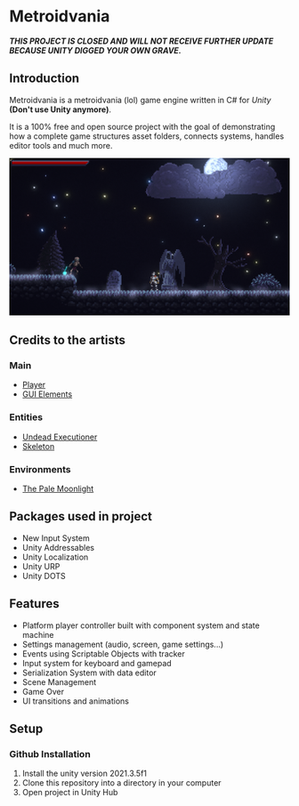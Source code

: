 # Metroidvania

***THIS PROJECT IS CLOSED AND WILL NOT RECEIVE FURTHER UPDATE BECAUSE UNITY DIGGED YOUR OWN GRAVE.***

## Introduction

Metroidvania is a metroidvania (lol) game engine written in C# for *Unity* **(Don't use Unity anymore)**.

It is a 100% free and open source project with the goal of demonstrating how a complete game structures asset folders, connects systems, handles editor tools and much more.

![ThePaleMoonlightSample](/Docs/ReadmeImages/ThePaleMoonlightSample.png)

## Credits to the artists

### Main

- [Player](https://aamatniekss.itch.io/fantasy-knight-free-pixelart-animated-character)
- [GUI Elements](https://mounirtohami.itch.io/pixel-art-gui-elements)

### Entities

- [Undead Executioner](https://darkpixel-kronovi.itch.io/undead-executioner)
- [Skeleton](https://astrobob.itch.io/animated-pixel-art-skeleton)

### Environments

- [The Pale Moonlight](https://corwin-zx.itch.io/the-pale-moonlight)

## Packages used in project

- New Input System
- Unity Addressables
- Unity Localization
- Unity URP
- Unity DOTS

## Features

- Platform player controller built with component system and state machine
- Settings management (audio, screen, game settings...)
- Events using Scriptable Objects with tracker
- Input system for keyboard and gamepad
- Serialization System with data editor
- Scene Management
- Game Over
- UI transitions and animations

## Setup

### Github Installation

1. Install the unity version 2021.3.5f1
2. Clone this repository into a directory in your computer
3. Open project in Unity Hub
